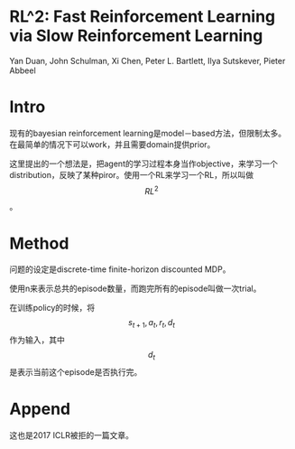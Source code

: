 # RL^2: Fast Reinforcement Learning via Slow Reinforcement Learning

Yan Duan, John Schulman, Xi Chen, Peter L. Bartlett, Ilya Sutskever, Pieter Abbeel

# Intro

现有的bayesian reinforcement learning是model－based方法，但限制太多。在最简单的情况下可以work，并且需要domain提供prior。

这里提出的一个想法是，把agent的学习过程本身当作objective，来学习一个distribution，反映了某种piror。使用一个RL来学习一个RL，所以叫做$$RL^2$$。

# Method

问题的设定是discrete-time finite-horizon discounted MDP。

使用n来表示总共的episode数量，而跑完所有的episode叫做一次trial。

在训练policy的时候，将$$s_{t+1}, a_t, r_t, d_t$$作为输入，其中$$d_t$$是表示当前这个episode是否执行完。

# Append

这也是2017 ICLR被拒的一篇文章。